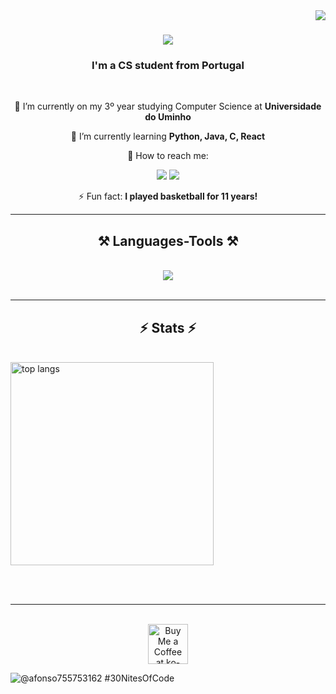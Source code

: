 <img align="right" src="https://visitor-badge.laobi.icu/badge?page_id=27Nizzo.27Nizzo" />

<h1 align="center">
    <img src="https://readme-typing-svg.herokuapp.com/?font=Righteous&size=35&center=true&vCenter=true&width=500&height=70&duration=4000&lines=Hi+There!+👋;+I'm+Nizzo!;" />
</h1>

<h3 align="center">I'm a CS student from Portugal</h3>

<br/>

<div align="center">
 
🔭 I’m currently on my 3º year studying Computer Science at **Universidade do Uminho**
 
🌱 I’m currently learning **Python, Java, C, React**

💬 How to reach me: 
   
   <a href="https://instagram.com/27nizzo" target="_blank"><img src="https://img.shields.io/badge/-Instagram-%23E4405F?style=for-the-badge&logo=instagram&logoColor=white" target="_blank"></a>
   <a href = "mailto:afonso.martins8282@gmail.com"><img src="https://img.shields.io/badge/-Gmail-%23333?style=for-the-badge&logo=gmail&logoColor=white" target="nizzo07"></a>

⚡ Fun fact: **I played basketball for 11 years!**

 </div>
 
 <hr/>
 
<h2 align="center">⚒️ Languages-Tools ⚒️</h2>
<br/>
<div align="center">
    <img src="https://skillicons.dev/icons?i=haskell,python,html,css,vscode,github,git,linux,LateX
        " />
</div>

<br/>
<hr/>


<h2 align="center">⚡ Stats ⚡</h2>
<br>
<div>
  
  <img width=325 align="center" src="https://github-readme-stats-salesp07.vercel.app/api/top-langs/?username=27Nizzo&hide=HTML&langs_count=8&layout=compact&theme=react&border_radius=10&size_weight=0.5&count_weight=0.5&exclude_repo=github-readme-stats" alt="top langs" />
</div>


<br/><br/>

<hr/>

<br/>


<div align="center">
<a  target='_blank'><img height='64' style='border:0px;height:64px;' src='https://storage.ko-fi.com/cdn/kofi1.png?v=3' border='0' alt='Buy Me a Coffee at ko-fi.com' /></a>
</div>

  
  ![@afonso755753162 #30NitesOfCode](https://www.codedex.io/api/petStatus?user=afonso755753162)

<br/>



